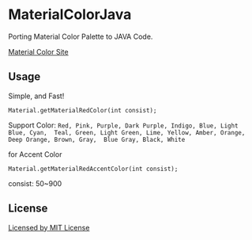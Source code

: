 # MaterialColorJava

Porting Material Color Palette to JAVA Code.

[Material Color Site](http://www.google.com/design/spec/style/color.html)

## Usage

Simple, and Fast!

```Material.getMaterialRedColor(int consist);```
  
Support Color: ```Red, Pink, Purple, Dark Purple, Indigo, Blue, Light Blue, Cyan, 
                 Teal, Green, Light Green, Lime, Yellow, Amber, Orange, Deep Orange, Brown, Gray, 
                Blue Gray, Black, White```

for Accent Color

  ```Material.getMaterialRedAccentColor(int consist);```
  
consist: 50~900

## License

[Licensed by MIT License](https://github.com/WindSekirun/MaterialColorJava/blob/master/LICENSE)
